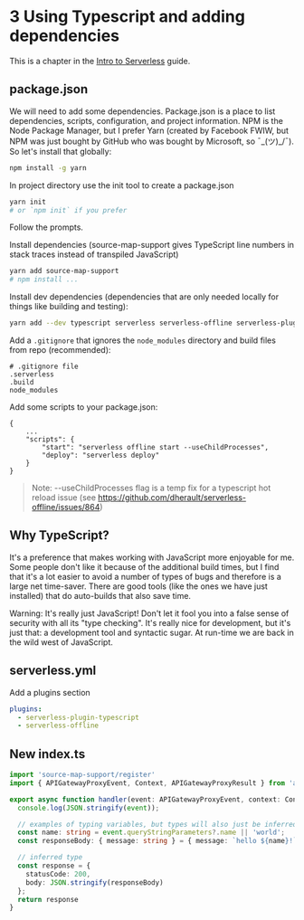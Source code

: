 # 3 Using Typescript and adding dependencies

This is a chapter in the [Intro to Serverless](README.md) guide.

## package.json

We will need to add some dependencies. Package.json is a place to list dependencies, scripts, configuration, and project information. NPM is the Node Package Manager, but I prefer Yarn (created by Facebook FWIW, but NPM was just bought by GitHub who was bought by Microsoft, so ¯\_(ツ)_/¯). So let's install that globally:

```bash
npm install -g yarn
```

In project directory use the init tool to create a package.json
```bash
yarn init
# or `npm init` if you prefer
``` 

Follow the prompts.

Install dependencies (source-map-support gives TypeScript line numbers in stack traces instead of transpiled JavaScript)

```bash
yarn add source-map-support
# npm install ...
```

Install dev dependencies (dependencies that are only needed locally for things like building and testing):

```bash
yarn add --dev typescript serverless serverless-offline serverless-plugin-typescript @types/node @types/aws-lambda
```

Add a `.gitignore` that ignores the `node_modules` directory and build files from repo (recommended):

```
# .gitignore file
.serverless
.build
node_modules
```

Add some scripts to your package.json:

```
{
    ...
    "scripts": {
        "start": "serverless offline start --useChildProcesses",
        "deploy": "serverless deploy"
    }
}
```

> Note: --useChildProcesses flag is a temp fix for a typescript hot reload issue (see https://github.com/dherault/serverless-offline/issues/864)

## Why TypeScript?

It's a preference that makes working with JavaScript more enjoyable for me. Some people don't like it because of the additional build times, but I find that it's a lot easier to avoid a number of types of bugs and therefore is a large net time-saver. There are good tools (like the ones we have just installed) that do auto-builds that also save time. 

Warning: It's really just JavaScript! Don't let it fool you into a false sense of security with all its "type checking". It's really nice for development, but it's just that: a development tool and syntactic sugar. At run-time we are back in the wild west of JavaScript.

## serverless.yml

Add a plugins section 

```yaml
plugins:
  - serverless-plugin-typescript
  - serverless-offline
```

## New index.ts

```Typescript
import 'source-map-support/register'
import { APIGatewayProxyEvent, Context, APIGatewayProxyResult } from 'aws-lambda';

export async function handler(event: APIGatewayProxyEvent, context: Context): Promise<APIGatewayProxyResult> {
  console.log(JSON.stringify(event));

  // examples of typing variables, but types will also just be inferred
  const name: string = event.queryStringParameters?.name || 'world';
  const responseBody: { message: string } = { message: `hello ${name}!` };

  // inferred type
  const response = {
    statusCode: 200,
    body: JSON.stringify(responseBody) 
  };
  return response
}
```
